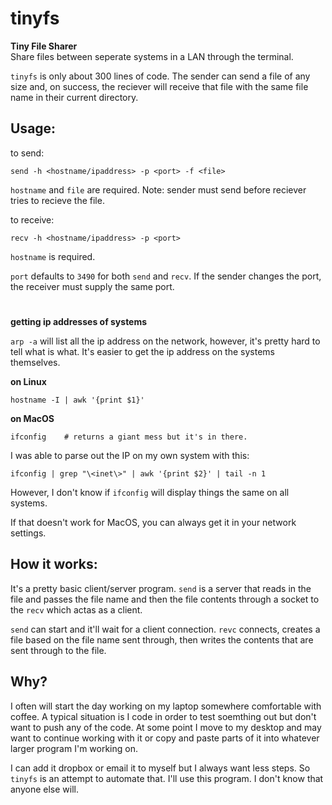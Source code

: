 # tinyfs
**Tiny File Sharer**  
Share files between seperate systems in a LAN through the terminal.  

`tinyfs` is only about 300 lines of code. The sender can send a file of any size and, on success, the reciever will receive that file with the same file name in their current directory.

## Usage:
to send:
```
send -h <hostname/ipaddress> -p <port> -f <file>
```
`hostname` and `file` are required. Note: sender must send before reciever tries to recieve the file.

to receive:
```
recv -h <hostname/ipaddress> -p <port>
```
`hostname` is required.  

`port` defaults to `3490` for both `send` and `recv`. If the sender changes the port, the receiver must supply the same port.
#
**getting ip addresses of systems**  

`arp -a` will list all the ip address on the network, however, it's pretty hard to tell what is what. It's easier to get the ip address on the systems themselves.

**on Linux**
```
hostname -I | awk '{print $1}'
```
 
**on MacOS**
```
ifconfig    # returns a giant mess but it's in there.
```
I was able to parse out the IP on my own system with this:
```
ifconfig | grep "\<inet\>" | awk '{print $2}' | tail -n 1
```
However, I don't know if `ifconfig` will display things the same on all systems.  

If that doesn't work for MacOS, you can always get it in your network settings.

## How it works:
It's a pretty basic client/server program. `send` is a server that reads in the file and passes the file name and then the file contents through a socket to the `recv` which actas as a client.

`send` can start and it'll wait for a client connection. `revc` connects, creates a file based on the file name sent through, then writes the contents that are sent through to the file.

## Why?
I often will start the day working on my laptop somewhere comfortable with coffee. A typical situation is I code in order to test soemthing out but don't want to push any of the code. At some point I move to my desktop and may want to continue working with it or copy and paste parts of it into whatever larger program I'm working on.

I can add it dropbox or email it to myself but I always want less steps. So `tinyfs` is an attempt to automate that. I'll use this program. I don't know that anyone else will.